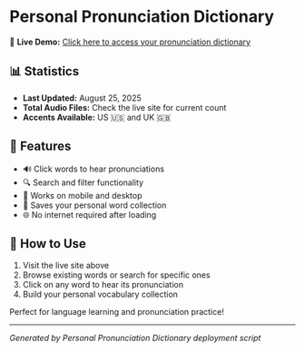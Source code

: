 # Personal Pronunciation Dictionary

🎵 **Live Demo:** [Click here to access your pronunciation dictionary](https://yourusername.github.io/pronunciation-dictionary)

## 📊 Statistics
- **Last Updated:** August 25, 2025
- **Total Audio Files:** Check the live site for current count
- **Accents Available:** US 🇺🇸 and UK 🇬🇧

## 🎯 Features
- 🔊 Click words to hear pronunciations
- 🔍 Search and filter functionality  
- 📱 Works on mobile and desktop
- 💾 Saves your personal word collection
- 🌐 No internet required after loading

## 🚀 How to Use
1. Visit the live site above
2. Browse existing words or search for specific ones
3. Click on any word to hear its pronunciation
4. Build your personal vocabulary collection

Perfect for language learning and pronunciation practice!

---
*Generated by Personal Pronunciation Dictionary deployment script*
